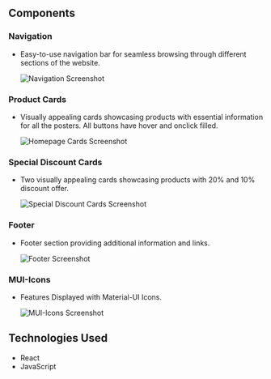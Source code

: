 ## Components

### Navigation
- Easy-to-use navigation bar for seamless browsing through different sections of the website.
  
  ![Navigation Screenshot](https://i.imgur.com/cxdAlOO.png)

### Product Cards
- Visually appealing cards showcasing products with essential information for all the posters. All buttons have hover and onclick filled.
  
  ![Homepage Cards Screenshot](https://i.imgur.com/znJ8Vjs.png)

### Special Discount Cards
- Two visually appealing cards showcasing products with 20% and 10% discount offer.
  
  ![Special Discount Cards Screenshot](https://i.imgur.com/fuWcM04.png)

### Footer
- Footer section providing additional information and links.
  
  ![Footer Screenshot](https://i.imgur.com/ImlyjmX.png)

### MUI-Icons
- Features Displayed with Material-UI Icons.
  
  ![MUI-Icons Screenshot](https://i.imgur.com/itrtJSP.png)

## Technologies Used

- React
- JavaScript
